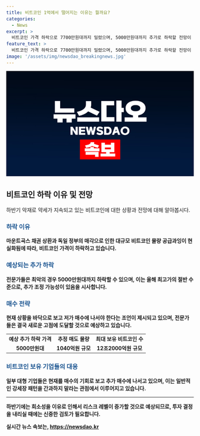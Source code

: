 ```yaml
---
title: 비트코인 1억에서 떨어지는 이유는 뭘까요?
categories:
  - News
excerpt: >
  비트코인 가격 하락으로 7700만원대까지 밀렸으며, 5000만원대까지 추가로 하락할 전망이 나왔다. 잔인한 7월이라는 표현도 나올 정도로, 마운트곡스 채무 상환과 독일 정부의 비트코인 매각 때문에 대규모 물량이 쏟아질 것이 우려되고 있다. 전문가들은 추가 조정 가능성에 힘을 싣고 있으며, 고래투자자들은 저가 매수에 나서고 있다. 어떤 전문가들은 현재를 바닥으로 간주하고 저가 매수에 나서야 한다는 조언도 내놓고 있다.
feature_text: >
  비트코인 가격 하락으로 7700만원대까지 밀렸으며, 5000만원대까지 추가로 하락할 전망이 나왔다. 잔인한 7월이라는 표현도 나올 정도로, 마운트곡스 채무 상환과 독일 정부의 비트코인 매각 때문에 대규모 물량이 쏟아질 것이 우려되고 있다. 전문가들은 추가 조정 가능성에 힘을 싣고 있으며, 고래투자자들은 저가 매수에 나서고 있다. 어떤 전문가들은 현재를 바닥으로 간주하고 저가 매수에 나서야 한다는 조언도 내놓고 있다.
image: '/assets/img/newsdao_breakingnews.jpg'
---
```


<p><img src="/assets/img/newsdao_breakingnews.jpg" alt="flaretime 속보" /></p>

<h2 data-ke-size="size26">비트코인 하락 이유 및 전망</h2>

<p data-ke-size="size16">하반기 악재로 약세가 지속되고 있는 비트코인에 대한 상황과 전망에 대해 알아봅시다.</p>

<h3><b><span style="color: #1a5490;">하락 이유</span><b></h3>

<p data-ke-size="size16">마운트곡스 채권 상환과 독일 정부의 매각으로 인한 대규모 비트코인 물량 공급과잉이 현실화됨에 따라, 비트코인 가격이 하락하고 있습니다.</p>

<h3><b><span style="color: #1a5490;">예상되는 추가 하락</span><b></h3>

<p data-ke-size="size16">전문가들은 최악의 경우 5000만원대까지 하락할 수 있으며, 이는 올해 최고가의 절반 수준으로, 추가 조정 가능성이 있음을 시사합니다.</p>

<h3><b><span style="color: #1a5490;">매수 전략</span><b></h3>

<p data-ke-size="size16">현재 상황을 바닥으로 보고 저가 매수에 나서야 한다는 조언이 제시되고 있으며, 전문가들은 결국 새로운 고점에 도달할 것으로 예상하고 있습니다.</p>

<table>
  <tr>
    <td style="text-align: center; height: 17px;"><b>예상 추가 하락 가격</b></td>
    <td style="text-align: center; height: 17px;"><b>추정 매도 물량</b></td>
    <td style="text-align: center; height: 17px;"><b>최대 보유 비트코인 수</b></td>
  </tr>
  <tr>
    <td style="text-align: center; height: 17px;">5000만원대</td>
    <td style="text-align: center; height: 17px;">1040억원 규모</td>
    <td style="text-align: center; height: 17px;">12조2000억원 규모</td>
  </tr>
</table>

<h3><b><span style="color: #1a5490;">비트코인 보유 기업들의 대응</span><b></h3>

<p data-ke-size="size16">일부 대형 기업들은 현재를 매수의 기회로 보고 추가 매수에 나서고 있으며, 이는 일반적인 강세장 패턴을 간과하지 말라는 관점에서 이루어지고 있습니다.</p>

<hr>

<p data-ke-size="size16">하반기에는 희소성을 이유로 인해서 리스크 레벨이 증가할 것으로 예상되므로, 투자 결정을 내리실 때에는 신중한 검토가 필요합니다.</p>
실시간 뉴스 속보는, <a href="https://newsdao.kr" rel="dofollow">https://newsdao.kr</a>


